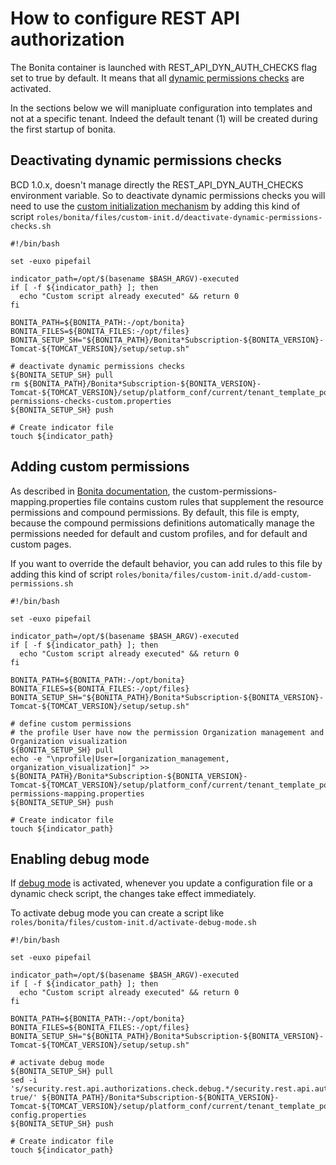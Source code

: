# How to configure REST API authorization

The Bonita container is launched with REST_API_DYN_AUTH_CHECKS flag set to true by default.
It means that all [dynamic permissions checks](https://documentation.bonitasoft.com/bonita/${bonitaDocVersion}/rest-api-authorization#toc2) are activated.

In the sections below we will manipluate configuration into templates and not at a specific tenant. Indeed the default tenant (1) will be created during the first startup of bonita.

## Deactivating dynamic permissions checks

BCD 1.0.x, doesn't manage directly the REST_API_DYN_AUTH_CHECKS environment variable.
So to deactivate dynamic permissions checks you will need to use the [custom initialization mechanism](https://documentation.bonitasoft.com/bcd/${varVersion}/custom_init) by adding this kind of script `roles/bonita/files/custom-init.d/deactivate-dynamic-permissions-checks.sh`
```
#!/bin/bash

set -euxo pipefail

indicator_path=/opt/$(basename $BASH_ARGV)-executed
if [ -f ${indicator_path} ]; then
  echo "Custom script already executed" && return 0
fi

BONITA_PATH=${BONITA_PATH:-/opt/bonita}
BONITA_FILES=${BONITA_FILES:-/opt/files}
BONITA_SETUP_SH="${BONITA_PATH}/Bonita*Subscription-${BONITA_VERSION}-Tomcat-${TOMCAT_VERSION}/setup/setup.sh"

# deactivate dynamic permissions checks
${BONITA_SETUP_SH} pull
rm ${BONITA_PATH}/Bonita*Subscription-${BONITA_VERSION}-Tomcat-${TOMCAT_VERSION}/setup/platform_conf/current/tenant_template_portal/dynamic-permissions-checks-custom.properties
${BONITA_SETUP_SH} push

# Create indicator file
touch ${indicator_path}
```

## Adding custom permissions

As described in [Bonita documentation](https://documentation.bonitasoft.com/bonita/${bonitaDocVersion}/rest-api-authorization?hash=debug#toc1), the custom-permissions-mapping.properties file contains custom rules that supplement the resource permissions and compound permissions. By default, this file is empty, because the compound permissions definitions automatically manage the permissions needed for default and custom profiles, and for default and custom pages.

If you want to override the default behavior, you can add rules to this file by adding this kind of script `roles/bonita/files/custom-init.d/add-custom-permissions.sh`

```
#!/bin/bash

set -euxo pipefail

indicator_path=/opt/$(basename $BASH_ARGV)-executed
if [ -f ${indicator_path} ]; then
  echo "Custom script already executed" && return 0
fi

BONITA_PATH=${BONITA_PATH:-/opt/bonita}
BONITA_FILES=${BONITA_FILES:-/opt/files}
BONITA_SETUP_SH="${BONITA_PATH}/Bonita*Subscription-${BONITA_VERSION}-Tomcat-${TOMCAT_VERSION}/setup/setup.sh"

# define custom permissions
# the profile User have now the permission Organization management and Organization visualization
${BONITA_SETUP_SH} pull
echo -e "\nprofile|User=[organization_management, organization_visualization]" >> ${BONITA_PATH}/Bonita*Subscription-${BONITA_VERSION}-Tomcat-${TOMCAT_VERSION}/setup/platform_conf/current/tenant_template_portal/custom-permissions-mapping.properties
${BONITA_SETUP_SH} push

# Create indicator file
touch ${indicator_path}
```

## Enabling debug mode

If [debug mode](https://documentation.bonitasoft.com/bonita/${varVersion}/rest-api-authorization?hash=debug) is activated, whenever you update a configuration file or a dynamic check script, the changes take effect immediately.

To activate debug mode you can create a script like `roles/bonita/files/custom-init.d/activate-debug-mode.sh`

```
#!/bin/bash

set -euxo pipefail

indicator_path=/opt/$(basename $BASH_ARGV)-executed
if [ -f ${indicator_path} ]; then
  echo "Custom script already executed" && return 0
fi

BONITA_PATH=${BONITA_PATH:-/opt/bonita}
BONITA_FILES=${BONITA_FILES:-/opt/files}
BONITA_SETUP_SH="${BONITA_PATH}/Bonita*Subscription-${BONITA_VERSION}-Tomcat-${TOMCAT_VERSION}/setup/setup.sh"

# activate debug mode
${BONITA_SETUP_SH} pull
sed -i 's/security.rest.api.authorizations.check.debug.*/security.rest.api.authorizations.check.debug true/' ${BONITA_PATH}/Bonita*Subscription-${BONITA_VERSION}-Tomcat-${TOMCAT_VERSION}/setup/platform_conf/current/tenant_template_portal/security-config.properties
${BONITA_SETUP_SH} push

# Create indicator file
touch ${indicator_path}
```

